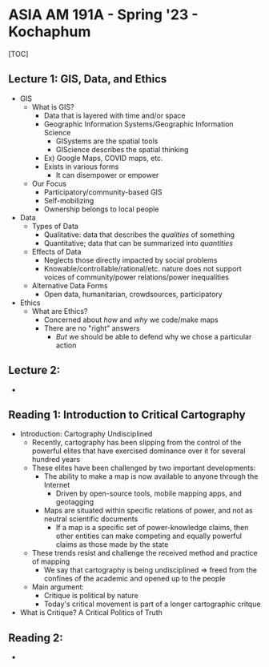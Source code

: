 # ASIA AM 191A - Spring '23 - Kochaphum

[TOC]

## Lecture 1: GIS, Data, and Ethics

- GIS
  - What is GIS?
    - Data that is layered with time and/or space
    - Geographic Information Systems/Geographic Information Science
      - GISystems are the spatial tools
      - GIScience describes the spatial thinking
    - Ex) Google Maps, COVID maps, etc.
    - Exists in various forms
      - It can disempower or empower
  - Our Focus
    - Participatory/community-based GIS
    - Self-mobilizing
    - Ownership belongs to local people
- Data
  - Types of Data
    - Qualitative: data that describes the *qualities* of something
    - Quantitative; data that can be summarized into *quantities*
  - Effects of Data
    - Neglects those directly impacted by social problems
    - Knowable/controllable/rational/etc. nature does not support voices of community/power relations/power inequalities
  - Alternative Data Forms
    - Open data, humanitarian, crowdsources, participatory
- Ethics
  - What are Ethics?
    - Concerned about *how* and *why* we code/make maps
    - There are no "right" answers
      - *But* we should be able to defend why we chose a particular action



## Lecture 2:

- 



## Reading 1: Introduction to Critical Cartography

- Introduction: Cartography Undisciplined
  - Recently, cartography has been slipping from the control of the powerful elites that have exercised dominance over it for several hundred years
  - These elites have been challenged by two important developments:
    - The ability to make a map is now available to anyone through the Internet
      - Driven by open-source tools, mobile mapping apps, and geotagging
    - Maps are situated within specific relations of power, and not as neutral scientific documents
      - If a map is a specific set of power-knowledge claims, then other entities can make competing and equally powerful claims as those made by the state
  - These trends resist and challenge the received method and practice of mapping
    - We say that cartography is being undisciplined => freed from the confines of the academic and opened up to the people
  - Main argument:
    - Critique is political by nature
    - Today's critical movement is part of a longer cartographic critque
- What is Critique? A Critical Politics of Truth



## Reading 2:

- 